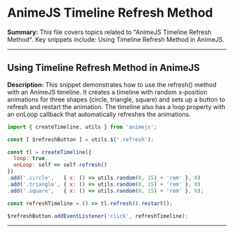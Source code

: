 # AnimeJS Timeline Refresh Method

**Summary:** This file covers topics related to "AnimeJS Timeline Refresh Method". Key snippets include: Using Timeline Refresh Method in AnimeJS.

---

## Using Timeline Refresh Method in AnimeJS

**Description:** This snippet demonstrates how to use the refresh() method with an AnimeJS timeline. It creates a timeline with random x-position animations for three shapes (circle, triangle, square) and sets up a button to refresh and restart the animation. The timeline also has a loop property with an onLoop callback that automatically refreshes the animations.

```javascript
import { createTimeline, utils } from 'animejs';

const [ $refreshButton ] = utils.$('.refresh');

const tl = createTimeline({
  loop: true,
  onLoop: self => self.refresh()
})
.add('.circle',   { x: () => utils.random(0, 15) + 'rem' }, 0)
.add('.triangle', { x: () => utils.random(0, 15) + 'rem' }, 0)
.add('.square',   { x: () => utils.random(0, 15) + 'rem' }, 0);

const refreshTimeline = () => tl.refresh().restart();

$refreshButton.addEventListener('click', refreshTimeline);
```

---